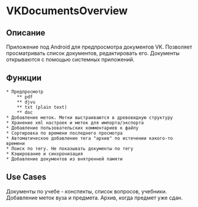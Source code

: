 # VKDocumentsOverview

## Описание
Приложение под Android для предпросмотра документов VK. Позволяет просматривать список документов, редактировать его. Документы открываются с помощью системных приложений.

## Функции
    * Предпросмотр 
        ** pdf
        ** djvu
        ** txt (plain text)
        ** doc
    * Добавление меток. Метки выстраиваются в древовидную структуру
    * Хранение xml настроек и меток для импорта/экспорта
    * Добавление пользовательских комментариев к файлу
    * Сортировка по времени последнего просмотра
    * Автоматическое добавление тега "архив" по истечении какого-то времени
    * Поиск по тегу. Не показывать документы по тегу
    * Кэширование и синхронизация
    * Добавление документов из внятренней памяти



## Use Cases
Документы по учебе - конспекты, список вопросов, учебники. Добавление меток вуза и предмета. Архив, когда предмет уже сдан.